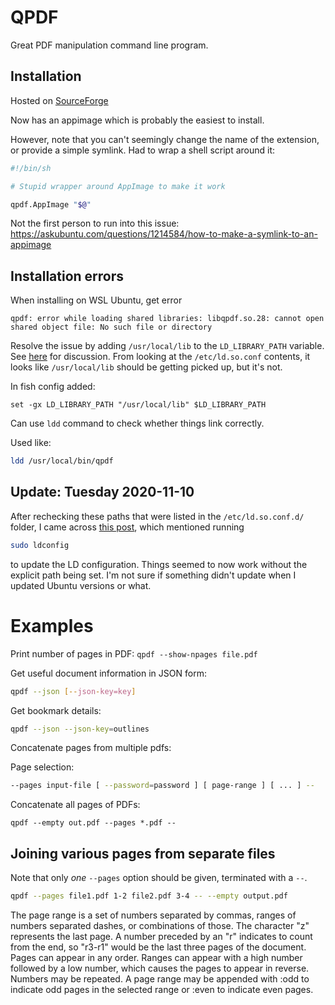 # QPDF

Great PDF manipulation command line program.

## Installation

Hosted on [SourceForge](https://sourceforge.net/projects/qpdf/)

Now has an appimage which is probably the easiest to install.

However, note that you can't seemingly change the name of the extension,
or provide a simple symlink. Had to wrap a shell script around it:

```sh
#!/bin/sh

# Stupid wrapper around AppImage to make it work

qpdf.AppImage "$@"
```

Not the first person to run into this issue: <https://askubuntu.com/questions/1214584/how-to-make-a-symlink-to-an-appimage>

## Installation errors

When installing on WSL Ubuntu, get error

`qpdf: error while loading shared libraries: libqpdf.so.28: cannot open shared object file: No such file or directory`

Resolve the issue by adding `/usr/local/lib` to the `LD_LIBRARY_PATH`
variable. See [here](https://github.com/qpdf/qpdf/issues/175) for
discussion. From looking at the `/etc/ld.so.conf` contents, it looks
like `/usr/local/lib` should be getting picked up, but it's not.

In fish config added:

```
set -gx LD_LIBRARY_PATH "/usr/local/lib" $LD_LIBRARY_PATH
```

Can use `ldd` command to check whether things link correctly.

Used like:

```sh
ldd /usr/local/bin/qpdf
```

## Update: Tuesday 2020-11-10

After rechecking these paths that were listed in the
`/etc/ld.so.conf.d/` folder, I came across
[this post](https://stackoverflow.com/a/47929012/5932184), which
mentioned running

```sh
sudo ldconfig
```

to update the LD configuration. Things seemed to now work without the
explicit path being set. I'm not sure if something didn't update when I
updated Ubuntu versions or what.

# Examples

Print number of pages in PDF: `qpdf --show-npages file.pdf`

Get useful document information in JSON form:

```sh
qpdf --json [--json-key=key]
```

Get bookmark details:
```sh
qpdf --json --json-key=outlines
```

Concatenate pages from multiple pdfs:

Page selection:

```sh
--pages input-file [ --password=password ] [ page-range ] [ ... ] --
```

Concatenate all pages of PDFs:

```
qpdf --empty out.pdf --pages *.pdf --
```

## Joining various pages from separate files

Note that only *one* `--pages` option should be given, terminated with
a `--`.

```sh
qpdf --pages file1.pdf 1-2 file2.pdf 3-4 -- --empty output.pdf
```

The page range is a set of numbers separated by commas, ranges of
numbers separated dashes, or combinations of those.  The character
"z" represents the last page.  A number preceded by an "r" indicates
to count from the end, so "r3-r1" would be the last three pages of the
document.  Pages can appear in any order.  Ranges can appear with a
high number followed by a low number, which causes the pages to appear in
reverse.  Numbers may be repeated.  A page range may be appended with :odd
to indicate odd pages in the selected range or :even to indicate even
pages.
